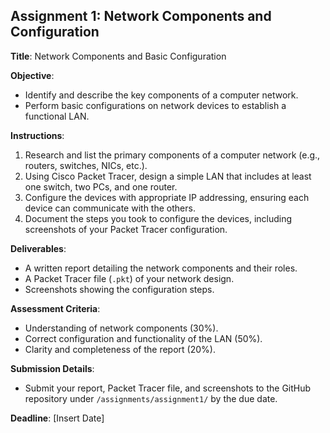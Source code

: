 ## Assignment 1: Network Components and Configuration

**Title**: Network Components and Basic Configuration

**Objective**:
- Identify and describe the key components of a computer network.
- Perform basic configurations on network devices to establish a functional LAN.

**Instructions**:
1. Research and list the primary components of a computer network (e.g., routers, switches, NICs, etc.).
2. Using Cisco Packet Tracer, design a simple LAN that includes at least one switch, two PCs, and one router.
3. Configure the devices with appropriate IP addressing, ensuring each device can communicate with the others.
4. Document the steps you took to configure the devices, including screenshots of your Packet Tracer configuration.

**Deliverables**:
- A written report detailing the network components and their roles.
- A Packet Tracer file (`.pkt`) of your network design.
- Screenshots showing the configuration steps.

**Assessment Criteria**:
- Understanding of network components (30%).
- Correct configuration and functionality of the LAN (50%).
- Clarity and completeness of the report (20%).

**Submission Details**:
- Submit your report, Packet Tracer file, and screenshots to the GitHub repository under `/assignments/assignment1/` by the due date.

**Deadline**: [Insert Date]
